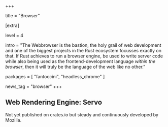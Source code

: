 +++

title = "Browser"

[extra]

level = 4

intro = "The Webbrowser is the bastion, the holy grail of web development and one of the biggest projects in the Rust ecosystem focusses exactly on that. If Rust achieves to run a browser engine, be used to write server code while also being used as the frontend-development language _within the browser_, then it will truly be the language of the web like no other."

packages = [
  "fantoccini",
 "headless_chrome"
]

news_tag = "browser"
+++

<h2>Web Rendering Engine: Servo</h2>

Not yet published on crates.io but steady and continuously developed by Mozilla.


